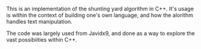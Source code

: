 This is an implementation of the shunting yard algorithm in C++.
It's usage is within the context of building one's own language, 
and how the alorithm handles text manipulation. 

The code was largely used from Javidx9, and done as a way to explore
the vast possibiities within C++. 
